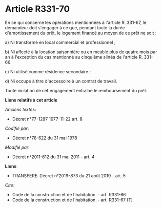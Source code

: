 # Article R331-70

En ce qui concerne les opérations mentionnées à l'article R. 331-67, le demandeur doit s'engager à ce que, pendant toute la
durée d'amortissement du prêt, le logement financé au moyen de ce prêt ne soit : 

a) Ni transformé en local commercial et professionnel ; 

b) Ni affecté à la location saisonnière ou en meublé plus de quatre mois par an à l'exception du cas mentionné au cinquième
alinéa de l'article R. 331-66. 

c) Ni utilisé comme résidence secondaire ; 

d) Ni occupé à titre d'accessoire à un contrat de travail. 

Toute violation de cet engagement entraîne le remboursement du prêt.

**Liens relatifs à cet article**

_Anciens textes_:

  - Décret n°77-1287 1977-11-22 art. 8

_Codifié par_:

  - Décret n°78-622 du 31 mai 1978

_Modifié par_:

  - Décret n°2011-612 du 31 mai 2011 - art. 4

**Liens**:

  - TRANSFERE: Décret n°2019-873 du 21 août 2019 - art. 5

_Cite_:

  - Code de la construction et de l'habitation. - art. R331-66
  - Code de la construction et de l'habitation. - art. R331-67 (T)
